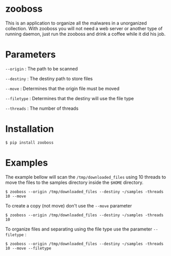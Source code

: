 zooboss
=======

This is an application to organize all the malwares in a unorganized collection. With zooboss you will not need a web server or another type of running daemon, just run the zooboss and drink a coffee while it did his job.

# Parameters

`--origin` : The path to be scanned

`--destiny` : The destiny path to store files

`--move` : Determines that the origin file must be moved

`--filetype` : Determines that the destiny will use the file type

`--threads` : The number of threads

# Installation

```
$ pip install zooboss
```

# Examples

The example bellow will scan the `/tmp/downloaded_files` using 10 threads to move the files to the samples directory inside the `$HOME` directory.

```
$ zooboss --origin /tmp/downloaded_files --destiny ~/samples -threads 10 --move
```

To create a copy (not move) don't use the `--move` parameter

```
$ zooboss --origin /tmp/downloaded_files --destiny ~/samples -threads 10
```

To organize files and separating using the file type use the parameter `--filetype` :

```
$ zooboss --origin /tmp/downloaded_files --destiny ~/samples -threads 10 --move --filetype
```